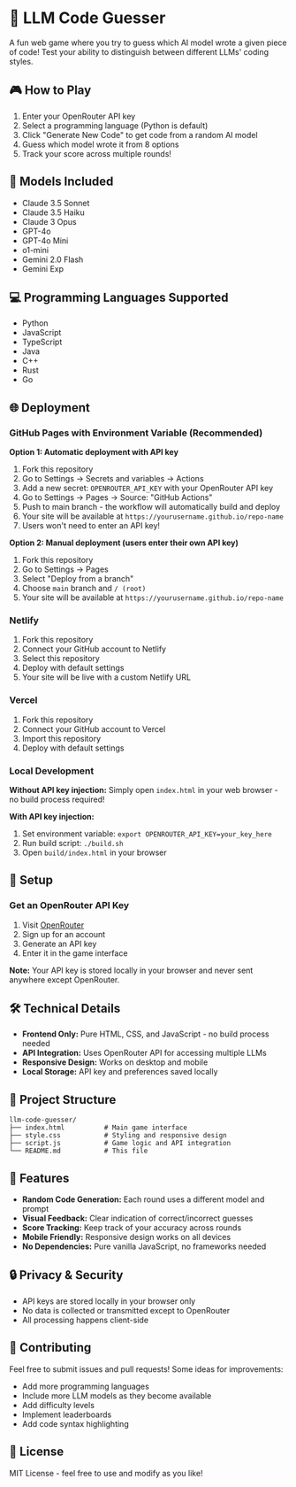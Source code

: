 # 🤖 LLM Code Guesser

A fun web game where you try to guess which AI model wrote a given piece of code! Test your ability to distinguish between different LLMs' coding styles.

## 🎮 How to Play

1. Enter your OpenRouter API key
2. Select a programming language (Python is default)
3. Click "Generate New Code" to get code from a random AI model
4. Guess which model wrote it from 8 options
5. Track your score across multiple rounds!

## 🚀 Models Included

- Claude 3.5 Sonnet
- Claude 3.5 Haiku  
- Claude 3 Opus
- GPT-4o
- GPT-4o Mini
- o1-mini
- Gemini 2.0 Flash
- Gemini Exp

## 💻 Programming Languages Supported

- Python
- JavaScript
- TypeScript
- Java
- C++
- Rust
- Go

## 🌐 Deployment

### GitHub Pages with Environment Variable (Recommended)

**Option 1: Automatic deployment with API key**
1. Fork this repository
2. Go to Settings → Secrets and variables → Actions
3. Add a new secret: `OPENROUTER_API_KEY` with your OpenRouter API key
4. Go to Settings → Pages → Source: "GitHub Actions"
5. Push to main branch - the workflow will automatically build and deploy
6. Your site will be available at `https://yourusername.github.io/repo-name`
7. Users won't need to enter an API key!

**Option 2: Manual deployment (users enter their own API key)**
1. Fork this repository  
2. Go to Settings → Pages
3. Select "Deploy from a branch"
4. Choose `main` branch and `/ (root)`
5. Your site will be available at `https://yourusername.github.io/repo-name`

### Netlify

1. Fork this repository
2. Connect your GitHub account to Netlify
3. Select this repository
4. Deploy with default settings
5. Your site will be live with a custom Netlify URL

### Vercel

1. Fork this repository
2. Connect your GitHub account to Vercel
3. Import this repository
4. Deploy with default settings

### Local Development

**Without API key injection:**
Simply open `index.html` in your web browser - no build process required!

**With API key injection:**
1. Set environment variable: `export OPENROUTER_API_KEY=your_key_here`
2. Run build script: `./build.sh`
3. Open `build/index.html` in your browser

## 🔧 Setup

### Get an OpenRouter API Key

1. Visit [OpenRouter](https://openrouter.ai/)
2. Sign up for an account
3. Generate an API key
4. Enter it in the game interface

**Note:** Your API key is stored locally in your browser and never sent anywhere except OpenRouter.

## 🛠️ Technical Details

- **Frontend Only:** Pure HTML, CSS, and JavaScript - no build process needed
- **API Integration:** Uses OpenRouter API for accessing multiple LLMs
- **Responsive Design:** Works on desktop and mobile
- **Local Storage:** API key and preferences saved locally

## 📁 Project Structure

```
llm-code-guesser/
├── index.html          # Main game interface
├── style.css           # Styling and responsive design  
├── script.js           # Game logic and API integration
└── README.md           # This file
```

## 🎯 Features

- **Random Code Generation:** Each round uses a different model and prompt
- **Visual Feedback:** Clear indication of correct/incorrect guesses
- **Score Tracking:** Keep track of your accuracy across rounds
- **Mobile Friendly:** Responsive design works on all devices
- **No Dependencies:** Pure vanilla JavaScript, no frameworks needed

## 🔒 Privacy & Security

- API keys are stored locally in your browser only
- No data is collected or transmitted except to OpenRouter
- All processing happens client-side

## 🤝 Contributing

Feel free to submit issues and pull requests! Some ideas for improvements:

- Add more programming languages
- Include more LLM models as they become available
- Add difficulty levels
- Implement leaderboards
- Add code syntax highlighting

## 📄 License

MIT License - feel free to use and modify as you like!